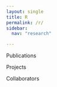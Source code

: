```yaml
---
layout: single
title: R
permalink: /r/
sidebar:
  nav: "research"

---
```


Publications

Projects

Collaborators
